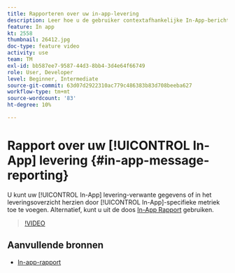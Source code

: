 ```yaml
---
title: Rapporteren over uw in-app-levering
description: Leer hoe u de gebruiker contextafhankelijke In-App-berichten kunt presenteren als reactie op het realtime gedrag van de klant in de mobiele toepassing.
feature: In app
kt: 2558
thumbnail: 26412.jpg
doc-type: feature video
activity: use
team: TM
exl-id: bb587ee7-9587-44d3-8bb4-3d4e64f66749
role: User, Developer
level: Beginner, Intermediate
source-git-commit: 63d07d2922310ac779c486383b83d708beeba627
workflow-type: tm+mt
source-wordcount: '83'
ht-degree: 10%

---
```


# Rapport over uw [!UICONTROL In-App] levering {#in-app-message-reporting}

U kunt uw [!UICONTROL In-App] levering-verwante gegevens of in het leveringsoverzicht herzien door [!UICONTROL In-App]-specifieke metriek toe te voegen. Alternatief, kunt u uit de doos [In-App Rapport](https://experienceleague.adobe.com/docs/campaign-standard/using/reporting/list-of-reports/in-app-report.html?lang=en) gebruiken.

>[!VIDEO](https://video.tv.adobe.com/v/26412?quality=12)

## Aanvullende bronnen

* [In-app-rapport](https://experienceleague.adobe.com/docs/campaign-standard/using/reporting/list-of-reports/in-app-report.html?lang=en)

